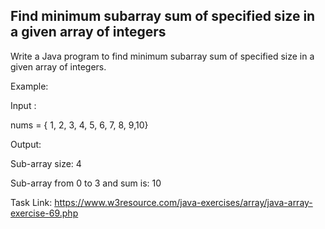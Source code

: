 ## Find minimum subarray sum of specified size in a given array of integers

Write a Java program to find minimum subarray sum of specified size in a given array of integers.

Example:

Input :

nums = { 1, 2, 3, 4, 5, 6, 7, 8, 9,10}

Output:

Sub-array size: 4

Sub-array from 0 to 3 and sum is: 10

Task Link: https://www.w3resource.com/java-exercises/array/java-array-exercise-69.php